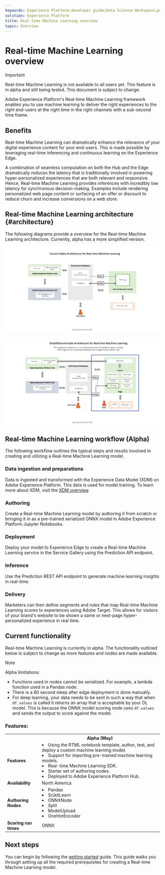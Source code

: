 ```yaml
---
keywords: Experience Platform;developer guide;Data Science Workspace;popular topics;Real time machine learning;
solution: Experience Platform
title: Real-time Machine Learning overview
topic: Overview
---
```


# Real-time Machine Learning overview

>[!IMPORTANT]
>Real-time Machine Learning is not available to all users yet. This feature is in alpha and still being tested. This document is subject to change.

Adobe Experience Platform's Real-time Machine Learning framework enables you to use machine learning to deliver the right experiences to the right end-users at the right time in the right channels with a sub-second time frame.

## Benefits

Real-time Machine Learning can dramatically enhance the relevance of your digital experience content for your end-users. This is made possible by leveraging real-time inferencing and continuous learning on the Experience Edge.

A combination of seamless computation on both the Hub and the Edge dramatically reduces the latency that is traditionally involved in powering hyper-personalized experiences that are both relevant and responsive. Hence, Real-time Machine Learning provides inferences with incredibly low latency for synchronous decision-making. Examples include rendering personalized web page content or surfacing of an offer or discount to reduce churn and increase conversions on a web store.

## Real-time Machine Learning architecture {#architecture}

The following diagrams provide a overview for the Real-time Machine Learning architecture. Currently, alpha has a more simplified version.

![alpha arch](../images/rtml/alpha-arch.png)

![Simplified overview](../images/rtml/end-to-en-arch.png)

## Real-time Machine Learning workflow (Alpha)

The following workflow outlines the typical steps and results involved in creating and utilizing a Real-time Machine Learning model.

### Data ingestion and preparations

Data is ingested and transformed with the Experience Data Model (XDM) on Adobe Experience Platform. This data is used for model training. To learn more about XDM, visit the [XDM overview](../../xdm/home.md).

### Authoring

Create a Real-time Machine Learning model by authoring it from scratch or bringing it in as a pre-trained serialized ONNX model in Adobe Experience Platform Jupyter Notebooks.

### Deployment

Deploy your model to Experience Edge to create a Real-time Machine Learning service in the Service Gallery using the Prediction API endpoint.

### Inference

Use the Prediction REST API endpoint to generate machine learning insights in real-time.

### Delivery

Marketers can then define segments and rules that map Real-time Machine Learning scores to experiences using Adobe Target. This allows for visitors of your brand's website to be shown a same or next-page hyper-personalized experience in real time.

## Current functionality 

Real-time Machine Learning is currently in alpha. The functionality outlined below is subject to change as more features and nodes are made available.

>[!NOTE]
> Alpha limitations:
> - Functions used in nodes cannot be serialized. For example, a lambda function used in a Pandas node.
> - There is a 60 second sleep after edge deployment is done manually.
> - For deep learning, your data needs to be sent in such a way that when `df.values` is called it returns an array that is acceptable by your DL model. This is because the ONNX model scoring node uses `df.values` and sends the output to score against the model.

### Features:

<table>
    <th></th>
    <th>Alpha (May)</th>
    <tr>
        <td>
            <strong>Features</strong>
        </td>
        <td>
            <li>Using the RTML notebook template, author, test, and deploy a custom machine learning model.</li>
            <li>Support for importing pre-trained machine learning models.</li>
            <li>Real-time Machine Learning SDK.</li>
            <li>Starter set of authoring nodes.</li>
            <li>Deployed to Adobe Experience Platform Hub.</li>
        </td>
    </tr>
    <tr>
        <td>
            <strong>Availability</strong>
        </td>
        <td>
            North America
        </td>
    </tr>
    <tr>
        <td>
            <strong>Authoring Nodes</strong>
        </td>
        <td>
            <li>Pandas</li>
            <li>ScikitLearn</li>
            <li>ONNXNode</li>
            <li>Split</li>
            <li>ModelUpload</li>
            <li>OneHotEncoder</li>
        </td>
    </tr>
    <tr>
        <td>
            <strong>Scoring run times</strong>
        </td>
        <td>
            ONNX
        </td>
    </tr>
</table>

## Next steps

You can begin by following the [getting started](./getting-started.md) guide. This guide walks you through setting up all the required prerequisites for creating a Real-time Machine Learning model.

